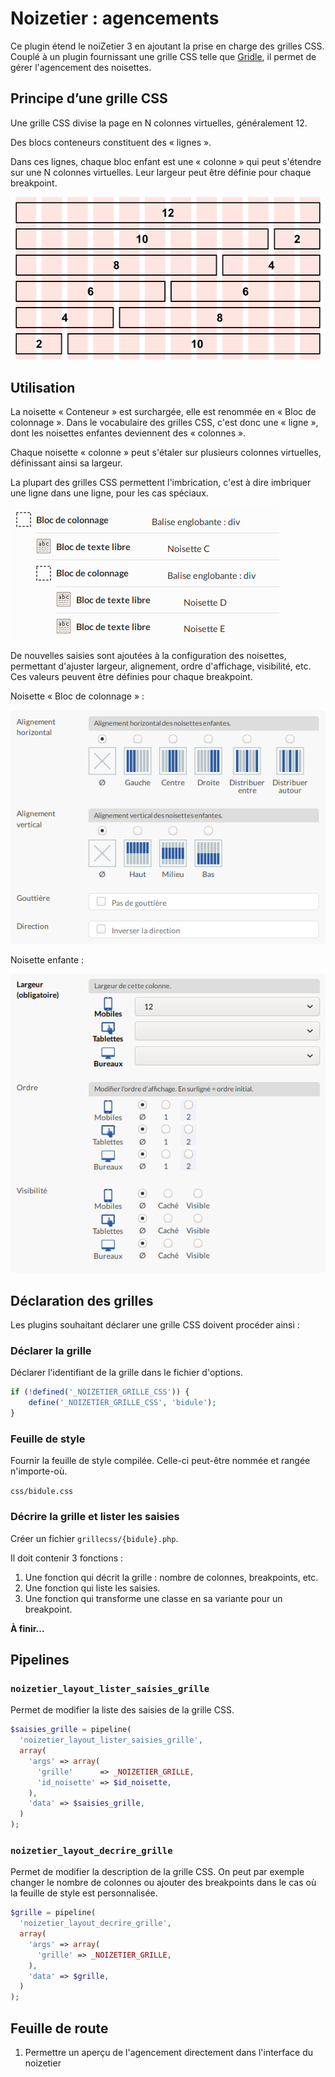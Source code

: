 # Noizetier : agencements

Ce plugin étend le noiZetier 3 en ajoutant la prise en charge des grilles CSS.
Couplé à un plugin fournissant une grille CSS telle que [Gridle](https://git.spip.net/plugin/gridle), il permet de gérer l'agencement des noisettes.

## Principe d’une grille CSS

Une grille CSS divise la page en N colonnes virtuelles, généralement 12.

Des blocs conteneurs constituent des « lignes ».

Dans ces lignes, chaque bloc enfant est une « colonne » qui peut s'étendre sur une N colonnes virtuelles.
Leur largeur peut être définie pour chaque breakpoint.

![Grille CSS](images/doc/grid.png)

## Utilisation

La noisette « Conteneur » est surchargée, elle est renommée en « Bloc de colonnage ».
Dans le vocabulaire des grilles CSS, c'est donc une « ligne », dont les noisettes enfantes deviennent des « colonnes ».

Chaque noisette « colonne » peut s'étaler sur plusieurs colonnes virtuelles, définissant ainsi sa largeur.

La plupart des grilles CSS permettent l'imbrication, c'est à dire imbriquer une ligne dans une ligne, pour les cas spéciaux.

![Noisettes imbriquées](images/doc/config_imbrication.png)

De nouvelles saisies sont ajoutées à la configuration des noisettes, permettant d'ajuster largeur, alignement, ordre d'affichage, visibilité, etc.
Ces valeurs peuvent être définies pour chaque breakpoint.

Noisette « Bloc de colonnage » :

![Saisies d'une noisette conteneur](images/doc/config_row.png)

Noisette enfante :

![Saisies d'une noisette colonne](images/doc/config_column.png)

## Déclaration des grilles

Les plugins souhaitant déclarer une grille CSS doivent procéder ainsi :

### Déclarer la grille

Déclarer l'identifiant de la grille dans le fichier d'options.

```php
if (!defined('_NOIZETIER_GRILLE_CSS')) {
	define('_NOIZETIER_GRILLE_CSS', 'bidule');
}
```

### Feuille de style

Fournir la feuille de style compilée.
Celle-ci peut-être nommée et rangée n'importe-où.

`css/bidule.css`

### Décrire la grille et lister les saisies

Créer un fichier `grillecss/{bidule}.php`.

Il doit contenir 3 fonctions :

1. Une fonction qui décrit la grille : nombre de colonnes, breakpoints, etc.
2. Une fonction qui liste les saisies.
3. Une fonction qui transforme une classe en sa variante pour un breakpoint.

**À finir...**


## Pipelines

### `noizetier_layout_lister_saisies_grille`

Permet de modifier la liste des saisies de la grille CSS.

```php
$saisies_grille = pipeline(
  'noizetier_layout_lister_saisies_grille',
  array(
    'args' => array(
      'grille'      => _NOIZETIER_GRILLE,
      'id_noisette' => $id_noisette,
    ),
    'data' => $saisies_grille,
  )
);
```

### `noizetier_layout_decrire_grille`

Permet de modifier la description de la grille CSS.
On peut par exemple changer le nombre de colonnes ou ajouter des breakpoints dans le cas où la feuille de style est personnalisée.

```php
$grille = pipeline(
  'noizetier_layout_decrire_grille',
  array(
    'args' => array(
      'grille' => _NOIZETIER_GRILLE,
    ),
    'data' => $grille,
  )
);
```

## Feuille de route

1. Permettre un aperçu de l'agencement directement dans l'interface du noizetier